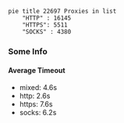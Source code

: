 
```mermaid
pie title 22697 Proxies in list
    "HTTP" : 16145
    "HTTPS": 5511
    "SOCKS" : 4380
```

### Some Info
#### Average Timeout

- mixed: 4.6s
- http: 2.6s
- https: 7.6s
- socks: 6.2s